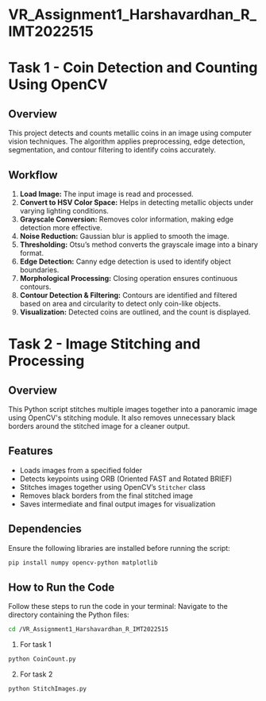 # VR_Assignment1_Harshavardhan_R_IMT2022515

# Task 1 - Coin Detection and Counting Using OpenCV  

## Overview  
This project detects and counts metallic coins in an image using computer vision techniques. The algorithm applies preprocessing, edge detection, segmentation, and contour filtering to identify coins accurately.  

## Workflow  

1. **Load Image:** The input image is read and processed.  
2. **Convert to HSV Color Space:** Helps in detecting metallic objects under varying lighting conditions.  
3. **Grayscale Conversion:** Removes color information, making edge detection more effective.  
4. **Noise Reduction:** Gaussian blur is applied to smooth the image.  
5. **Thresholding:** Otsu’s method converts the grayscale image into a binary format.  
6. **Edge Detection:** Canny edge detection is used to identify object boundaries.  
7. **Morphological Processing:** Closing operation ensures continuous contours.  
8. **Contour Detection & Filtering:** Contours are identified and filtered based on area and circularity to detect only coin-like objects.  
9. **Visualization:** Detected coins are outlined, and the count is displayed.

# Task 2 - Image Stitching and Processing

## Overview
This Python script stitches multiple images together into a panoramic image using OpenCV's stitching module. It also removes unnecessary black borders around the stitched image for a cleaner output.

## Features
- Loads images from a specified folder
- Detects keypoints using ORB (Oriented FAST and Rotated BRIEF)
- Stitches images together using OpenCV’s `Stitcher` class
- Removes black borders from the final stitched image
- Saves intermediate and final output images for visualization


## Dependencies  
Ensure the following libraries are installed before running the script:  
```bash
pip install numpy opencv-python matplotlib
```
## How to Run the Code
Follow these steps to run the code in your terminal:
Navigate to the directory containing the Python files:

 ```bash
cd /VR_Assignment1_Harshavardhan_R_IMT2022515
```
1. For task 1
 ```bash
python CoinCount.py
```

2. For task 2
 ```bash
python StitchImages.py
``` 
